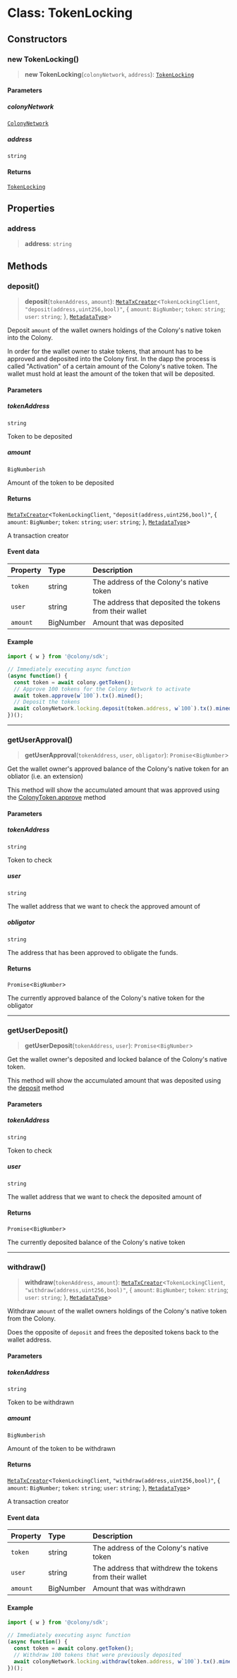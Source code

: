 # Class: TokenLocking

## Constructors

### new TokenLocking()

> **new TokenLocking**(`colonyNetwork`, `address`): [`TokenLocking`](TokenLocking.md)

#### Parameters

##### colonyNetwork

[`ColonyNetwork`](ColonyNetwork.md)

##### address

`string`

#### Returns

[`TokenLocking`](TokenLocking.md)

## Properties

### address

> **address**: `string`

## Methods

### deposit()

> **deposit**(`tokenAddress`, `amount`): [`MetaTxCreator`](MetaTxCreator.md)\<`TokenLockingClient`, `"deposit(address,uint256,bool)"`, \{ `amount`: `BigNumber`; `token`: `string`; `user`: `string`; \}, [`MetadataType`](../enumerations/MetadataType.md)\>

Deposit `amount` of the wallet owners holdings of the Colony's native token into the Colony.

In order for the wallet owner to stake tokens, that amount has to be approved and deposited into the Colony first. In the dapp the process is called "Activation" of a certain amount of the Colony's native token. The wallet must hold at least the amount of the token that will be deposited.

#### Parameters

##### tokenAddress

`string`

Token to be deposited

##### amount

`BigNumberish`

Amount of the token to be deposited

#### Returns

[`MetaTxCreator`](MetaTxCreator.md)\<`TokenLockingClient`, `"deposit(address,uint256,bool)"`, \{ `amount`: `BigNumber`; `token`: `string`; `user`: `string`; \}, [`MetadataType`](../enumerations/MetadataType.md)\>

A transaction creator

#### Event data

| Property | Type | Description |
| :------ | :------ | :------ |
| `token` | string | The address of the Colony's native token |
| `user` | string | The address that deposited the tokens from their wallet |
| `amount` | BigNumber | Amount that was deposited |

#### Example

```typescript
import { w } from '@colony/sdk';

// Immediately executing async function
(async function() {
  const token = await colony.getToken();
  // Approve 100 tokens for the Colony Network to activate
  await token.approve(w`100`).tx().mined();
  // Deposit the tokens
  await colonyNetwork.locking.deposit(token.address, w`100`).tx().mined();
})();
```

***

### getUserApproval()

> **getUserApproval**(`tokenAddress`, `user`, `obligator`): `Promise`\<`BigNumber`\>

Get the wallet owner's approved balance of the Colony's native token for an obliator (i.e. an extension)

This method will show the accumulated amount that was approved using the [ColonyToken.approve](ColonyToken.md#approve) method

#### Parameters

##### tokenAddress

`string`

Token to check

##### user

`string`

The wallet address that we want to check the approved amount of

##### obligator

`string`

The address that has been approved to obligate the funds.

#### Returns

`Promise`\<`BigNumber`\>

The currently approved balance of the Colony's native token for the obligator

***

### getUserDeposit()

> **getUserDeposit**(`tokenAddress`, `user`): `Promise`\<`BigNumber`\>

Get the wallet owner's deposited and locked balance of the Colony's native token.

This method will show the accumulated amount that was deposited using the [deposit](TokenLocking.md#deposit) method

#### Parameters

##### tokenAddress

`string`

Token to check

##### user

`string`

The wallet address that we want to check the deposited amount of

#### Returns

`Promise`\<`BigNumber`\>

The currently deposited balance of the Colony's native token

***

### withdraw()

> **withdraw**(`tokenAddress`, `amount`): [`MetaTxCreator`](MetaTxCreator.md)\<`TokenLockingClient`, `"withdraw(address,uint256,bool)"`, \{ `amount`: `BigNumber`; `token`: `string`; `user`: `string`; \}, [`MetadataType`](../enumerations/MetadataType.md)\>

Withdraw `amount` of the wallet owners holdings of the Colony's native token from the Colony.

Does the opposite of `deposit` and frees the deposited tokens back to the wallet address.

#### Parameters

##### tokenAddress

`string`

Token to be withdrawn

##### amount

`BigNumberish`

Amount of the token to be withdrawn

#### Returns

[`MetaTxCreator`](MetaTxCreator.md)\<`TokenLockingClient`, `"withdraw(address,uint256,bool)"`, \{ `amount`: `BigNumber`; `token`: `string`; `user`: `string`; \}, [`MetadataType`](../enumerations/MetadataType.md)\>

A transaction creator

#### Event data

| Property | Type | Description |
| :------ | :------ | :------ |
| `token` | string | The address of the Colony's native token |
| `user` | string | The address that withdrew the tokens from their wallet |
| `amount` | BigNumber | Amount that was withdrawn |

#### Example

```typescript
import { w } from '@colony/sdk';

// Immediately executing async function
(async function() {
  const token = await colony.getToken();
  // Withdraw 100 tokens that were previously deposited
  await colonyNetwork.locking.withdraw(token.address, w`100`).tx().mined();
})();
```
